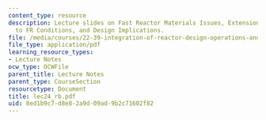 ```yaml
---
content_type: resource
description: Lecture slides on Fast Reactor Materials Issues, Extension of LWR Conditions
  to FR Conditions, and Design Implications.
file: /media/courses/22-39-integration-of-reactor-design-operations-and-safety-fall-2006/8ed1b9c7d8e82a9d09ad9b2c71602f82_lec24_rb.pdf
file_type: application/pdf
learning_resource_types:
- Lecture Notes
ocw_type: OCWFile
parent_title: Lecture Notes
parent_type: CourseSection
resourcetype: Document
title: lec24_rb.pdf
uid: 8ed1b9c7-d8e8-2a9d-09ad-9b2c71602f82
---
```

